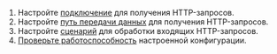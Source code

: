1. Настройте [подключение](#настройка-подключения) для получения HTTP-запросов.
1. Настройте [путь передачи данных](#настройка-пути-передачи-данных) для получения HTTP-запросов.
1. Настройте [сценарий](#настройка-сценария-для-обработки-полученного-json-запроса) для обработки входящих HTTP-запросов.
1. [Проверьте работоспособность](#тестирование) настроенной конфигурации.